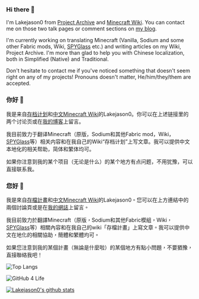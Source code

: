 <div lang="en">
<h3>Hi there 👋</h3>
I'm Lakejason0 from <a href="https://files.lakejason0.ml/wiki/User_talk:Lakejason0">Project Archive</a> and <a href="https://minecraft-zh.gamepedia.com/User:Lakejason0">Minecraft Wiki</a>. You can contact me on those two talk pages or comment sections on <a href="https://lakejason0.wordpress.com">my blog</a>.

I'm currently working on translating Minecraft (Vanilla, Sodium and some other Fabric mods, Wiki, <a href="https://github.com/SPYGlassMC/SPYGlass">SPYGlass</a> etc.) and writing articles on my Wiki, Project Archive. I'm more than glad to help you with Chinese localization, both in Simplified (Native) and Traditional.

Don't hesitate to contact me if you've noticed something that doesn't seem right on any of my projects! Pronouns doesn't matter, He/him/they/them are accepted.
</div>
<div lang="zh-Hans-CN">
<h3>你好 👋</h3>
我是来自<a href="https://files.lakejason0.ml/wiki/User_talk:Lakejason0">存档计划</a>和<a href="https://minecraft-zh.gamepedia.com/User:Lakejason0">中文Minecraft Wiki</a>的Lakejason0。你可以在上述链接里的两个讨论页或在<a href="https://lakejason0.wordpress.com">我的博客</a>上留言。

我目前致力于翻译Minecraft（原版，Sodium和其他Fabric mod，Wiki，<a href="https://github.com/SPYGlassMC/SPYGlass">SPYGlass</a>等）相关内容和在我自己的Wiki“存档计划”上写文章。我可以提供中文本地化的相关帮助，简体和繁体均可。

如果你注意到我的某个项目（无论是什么）的某个地方有点问题，不用犹豫，可以直接联系我。
</div>
<div lang="zh-Hant-TW">
<h3>您好 👋</h3>
我是來自<a href="https://files.lakejason0.ml/wiki/User_talk:Lakejason0">存檔計畫</a>和<a href="https://minecraft-zh.gamepedia.com/User:Lakejason0">中文Minecraft Wiki</a>的Lakejason0。您可以在上方連結中的兩個討論頁或是在<a href="https://lakejason0.wordpress.com">我的網誌</a>上留言。

我目前致力於翻譯Minecraft（原版，Sodium和其他Fabric模組，Wiki，<a href="https://github.com/SPYGlassMC/SPYGlass">SPYGlass</a>等）相關內容和在我自己的wiki「存檔計畫」上寫文章。我可以提供中文在地化的相關協助，簡體和繁體均可。

如果您注意到我的某個計畫（無論是什麼啦）的某個地方有點小問題，不要猶豫，直接聯絡我吧！
</div>

![Top Langs](https://github-readme-stats.vercel.app/api/top-langs/?username=lakejason0&layout=compact)

![GitHub 4 Life](https://github4life.herokuapp.com/lakejason0.gif)

[![Lakejason0's github stats](https://github-readme-stats.vercel.app/api?username=lakejason0&show_icons=true&locale=cn)](https://github.com/anuraghazra/github-readme-stats)
